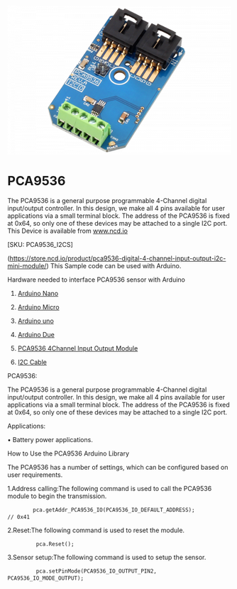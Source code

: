 [![PCA9536](PCA9536_I2CIO.png)](https://store.ncd.io/product/pca9536-digital-4-channel-input-output-i2c-mini-module/)

# PCA9536

The PCA9536 is a general purpose programmable 4-Channel digital input/output controller. In this design, we make all 4 pins available for user applications via a small terminal block. The address of the PCA9536 is fixed at 0x64, so only one of these devices may be attached to a single I2C port.
This Device is available from www.ncd.io 

[SKU: PCA9536_I2CS]

(https://store.ncd.io/product/pca9536-digital-4-channel-input-output-i2c-mini-module/)
This Sample code can be used with Arduino.

Hardware needed to interface PCA9536 sensor with Arduino

1. <a href="https://store.ncd.io/product/i2c-shield-for-arduino-nano/">Arduino Nano</a>

2. <a href="https://store.ncd.io/product/i2c-shield-for-arduino-micro-with-i2c-expansion-port/">Arduino Micro</a>

3. <a href="https://store.ncd.io/product/i2c-shield-for-arduino-uno/">Arduino uno</a>

4. <a href="https://store.ncd.io/product/dual-i2c-shield-for-arduino-due-with-modular-communications-interface/">Arduino Due</a>

5. <a href="https://store.ncd.io/product/pca9536-digital-4-channel-input-output-i2c-mini-module/">PCA9536 4Channel Input Output Module</a>

6. <a href="https://store.ncd.io/product/i%C2%B2c-cable/">I2C Cable</a>

PCA9536:

The PCA9536 is a general purpose programmable 4-Channel digital input/output controller. In this design, we make all 4 pins available for user applications via a small terminal block. The address of the PCA9536 is fixed at 0x64, so only one of these devices may be attached to a single I2C port.

Applications:

• Battery power applications.

How to Use the PCA9536 Arduino Library

The PCA9536 has a number of settings, which can be configured based on user requirements.
          
1.Address calling:The following command is used to call the PCA9536 module to begin the transmission.

            pca.getAddr_PCA9536_IO(PCA9536_IO_DEFAULT_ADDRESS);           // 0x41

2.Reset:The following command is used to reset the module.

             pca.Reset();
            
3.Sensor setup:The following command is used to setup the sensor.

             pca.setPinMode(PCA9536_IO_OUTPUT_PIN2, PCA9536_IO_MODE_OUTPUT);
             
